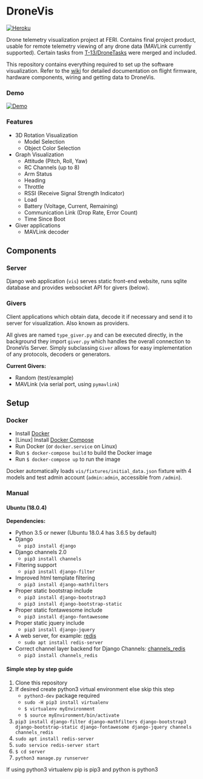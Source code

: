 # DroneVis

[![Heroku](https://heroku-badge.herokuapp.com/?app=dronevis&style=flat)](https://dronevis.herokuapp.com/)

Drone telemetry visualization project at FERI. Contains final project product, usable for remote telemetry viewing of any drone data (MAVLink currently supported). Certain tasks from [T-13/DroneTasks](https://github.com/T-13/DroneTasks) were merged and included.

This repository contains everything required to set up the software visualization. Refer to the [wiki](https://github.com/T-13/DroneVis/wiki) for detailed documentation on flight firmware, hardware components, wiring and getting data to DroneVis.

### Demo
[![Demo](http://img.youtube.com/vi/YO1T26IBSWk/0.jpg)](https://www.youtube.com/watch?v=YO1T26IBSWk "DroneVis")

### Features

- 3D Rotation Visualization
  - Model Selection
  - Object Color Selection
- Graph Visualization
  - Attitude (Pitch, Roll, Yaw)
  - RC Channels (up to 8)
  - Arm Status
  - Heading
  - Throttle
  - RSSI (Receive Signal Strength Indicator)
  - Load
  - Battery (Voltage, Current, Remaining)
  - Communication Link (Drop Rate, Error Count)
  - Time Since Boot
- Giver applications
  - MAVLink decoder


## Components

### Server

Django web application (`vis`) serves static front-end website, runs sqlite database and provides websocket API for givers (below).

### Givers

Client applications which obtain data, decode it if necessary and send it to server for visualization. Also known as providers.

All gives are named `type_giver.py` and can be executed directly, in the background they import `giver.py` which handles the overall connection to DroneVis Server. Simply subclassing `Giver` allows for easy implementation of any protocols, decoders or generators.

**Current Givers:**
- Random (test/example)
- MAVLink (via serial port, using `pymavlink`)


## Setup

### Docker

- Install [Docker](https://www.docker.com/get-started)
- [Linux] Install [Docker Compose](https://docs.docker.com/compose/install/)
- Run Docker (or `docker.service` on Linux)
- Run `$ docker-compose build` to build the Docker image
- Run `$ docker-compose up` to run the image

Docker automatically loads `vis/fixtures/initial_data.json` fixture with 4 models and test admin account (`admin:admin`, accessible from `/admin`).

### Manual

#### Ubuntu (18.0.4)

**Dependencies:**
- Python 3.5 or newer (Ubuntu 18.0.4 has 3.6.5 by default)
- Django
    - `pip3 install django`
- Django channels 2.0
    - `pip3 install channels`
- Filtering support
    - `pip3 install django-filter`
- Improved html template filtering
    - `pip3 install django-mathfilters`
- Proper static bootstrap include
    - `pip3 install django-bootstrap3`
    - `pip3 install django-bootstrap-static`
- Proper static fontawesome include
    - `pip3 install django-fontawesome`
- Proper static jquery include
    - `pip3 install django-jquery`
- A web server, for example: [redis](https://redis.io/)
    - `sudo apt install redis-server`
- Correct channel layer backend for Django Channels: [channels_redis](https://github.com/django/channels_redis)
    - `pip3 install channels_redis`

#### Simple step by step guide

1. Clone this repository
2. If desired create python3 virtual environment else skip this step
    - `python3-dev` package required
    - `sudo -H pip3 install virtualenv`
    - `$ virtualenv myEnvironment`
    - `$ source myEnvironment/bin/activate`
3. `pip3 install django-filter django-mathfilters django-bootstrap3 django-bootstrap-static django-fontawesome django-jquery channels channels_redis`
4. `sudo apt install redis-server`
5. `sudo service redis-server start`
6. `$ cd server`
7. `python3 manage.py runserver`

If using python3 virtualenv pip is pip3 and python is python3
